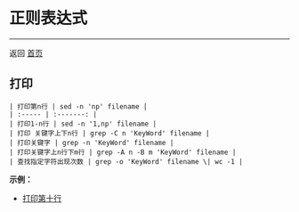 
# 正则表达式
---

 返回 [首页](https://github.com/1364354238/zxd.github.io)
 
 <a name='index'></a>

 ## 打印
 
    | 打印第n行 | sed -n 'np' filename |
    | :----- | :-------: |
    | 打印1-n行 | sed -n '1,np' filename |
    | 打印 关键字上下n行 | grep -C n 'KeyWord' filename |
    | 打印关键字 | grep -n 'KeyWord' filename |
    | 打印关键字上n行下m行 | grep -A n -B m 'KeyWord' filename |
    | 查找指定字符出现次数 | grep -o 'KeyWord' filename \| wc -1 |
    
  **示例：**
      
   - [打印第十行](https://leetcode-cn.com/problems/tenth-line/solution/da-yin-di-shi-xing-cha-zhao-chang-yong-ming-ling-b/)
      

